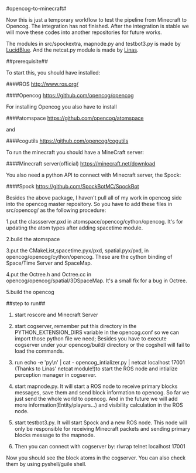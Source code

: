 #opencog-to-minecraft#

Now this is just a temporary workflow to test the pipeline from Minecraft to Opencog. The integration has not finished. After the integration is stable we will move these codes into another repositories for future works.

The modules in src/spockextra, mapnode.py and testbot3.py is made by [LucidBlue](https://github.com/LucidBlue/ros-to-minecraft/).
And the netcat.py module is made by [Linas](https://github.com/opencog/ros-behavior-scripting/blob/master/face_track/netcat.py).

##prerequisite##

To start this, you should have installed:

####ROS http://www.ros.org/

####Opencog https://github.com/opencog/opencog

For installing Opencog you also have to install 

####atomspace https://github.com/opencog/atomspace

and

####cogutils https://github.com/opencog/cogutils

To run the minecraft you should have a MineCraft server:

####Minecraft server(official) https://minecraft.net/download

You also need a python API to connect with Minecraft server, the Spock:

####Spock https://github.com/SpockBotMC/SpockBot

Besides the above package, I haven't pull all of my work in opencog side into the opencog master repository. 
So you have to add these files in src/opencog/ as the following procedure:

1.put the classserver.pxd in atomspace/opencog/cython/opencog. It's for updating the atom types after adding spacetime module.

2.build the atomspace

3.put the CMakeList,spacetime.pyx/pxd, spatial.pyx/pxd, in opencog/opencog/cython/opencog. These are the cython binding of Space/Time Server and SpaceMap.

4.put the Octree.h and Octree.cc in opencog/opencog/spatial/3DSpaceMap. It's a small fix for a bug in Octree.

5.build the opencog

##step to run##

1. start roscore and Minecraft Server

2. start cogserver, remember put this directory in the PYTHON_EXTENSION_DIRS variable in the opencog.conf so we can import those python file we need; Besides you have to execute cogserver under your opencog/build/ directory or the cogshell will fail to load the commands.

3. run 
   echo -e 'py\n' | cat - opencog_intializer.py | netcat localhost 17001 
(Thanks to Linas' netcat module!)to start the ROS node and intialize perception manager in cogserver.

4. start mapnode.py. It will start a ROS node to receive primary blocks messages, save them and send block information to opencog. So far we just send the whole world to opencog. And in the future we will add more information(Entity/players...) and visibility calculation in the ROS node.

5. start testbot3.py. It will start Spock and a new ROS node. This node will only be responsible for receiving Minecraft packets and sending primary blocks message to the mapnode.

6. Then you can connect with cogserver by:
   rlwrap telnet localhost 17001

Now you should see the block atoms in the cogserver. You can also check them by using pyshell/guile shell.


